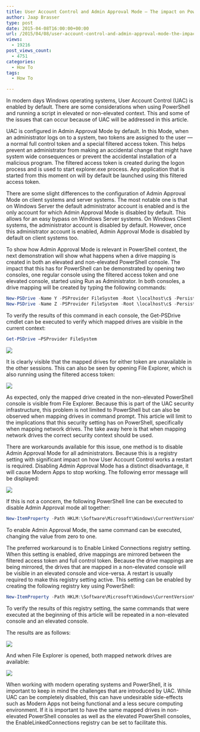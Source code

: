```yaml
---
title: User Account Control and Admin Approval Mode – The impact on PowerShell
author: Jaap Brasser
type: post
date: 2015-04-08T16:00:00+00:00
url: /2015/04/08/user-account-control-and-admin-approval-mode-the-impact-on-powershell/
views:
  - 19216
post_views_count:
  - 4751
categories:
  - How To
tags:
  - How To

---
```

In modern days Windows operating systems, User Account Control (UAC) is enabled by default. There are some considerations when using PowerShell and running a script in elevated or non-elevated context. This and some of the issues that can occur because of UAC will be addressed in this article.

UAC is configured in Admin Approval Mode by default. In this Mode, when an administrator logs on to a system, two tokens are assigned to the user &#8212; a normal full control token and a special filtered access token. This helps prevent an administrator from making an accidental change that might have system wide consequences or prevent the accidental installation of a malicious program. The filtered access token is created during the logon process and is used to start explorer.exe process. Any application that is started from this moment on will by default be launched using this filtered access token.

There are some slight differences to the configuration of Admin Approval Mode on client systems and server systems. The most notable one is that on Windows Server the default administrator account is enabled and is the only account for which Admin Approval Mode is disabled by default. This allows for an easy bypass on Windows Server systems. On Windows Client systems, the administrator account is disabled by default. However, once this administrator account is enabled, Admin Approval Mode is disabled by default on client systems too.

To show how Admin Approval Mode is relevant in PowerShell context, the next demonstration will show what happens when a drive mapping is created in both an elevated and non-elevated PowerShell console. The impact that this has for PowerShell can be demonstrated by opening two consoles, one regular console using the filtered access token and one elevated console, started using Run as Administrator. In both consoles, a drive mapping will be created by typing the following commands:

```powershell
New-PSDrive -Name Y -PSProvider FileSystem -Root \localhost\c$ -Persist
New-PSDrive -Name Z -PSProvider FileSystem -Root \localhost\c$ -Persist
```

To verify the results of this command in each console, the Get-PSDrive cmdlet can be executed to verify which mapped drives are visible in the current context:

```powershell
Get-PSDrive –PSProvider FileSystem
```

![](/images/UAC_PS_01.png)

It is clearly visible that the mapped drives for either token are unavailable in the other sessions. This can also be seen by opening File Explorer, which is also running using the filtered access token:

![](/images/UAC_PS_02.png)

As expected, only the mapped drive created in the non-elevated PowerShell console is visible from File Explorer. Because this is part of the UAC security infrastructure, this problem is not limited to PowerShell but can also be observed when mapping drives in command prompt. This article will limit to the implications that this security setting has on PowerShell, specifically when mapping network drives. The take away here is that when mapping network drives the correct security context should be used.

There are workarounds available for this issue, one method is to disable Admin Approval Mode for all administrators. Because this is a registry setting with significant impact on how User Account Control works a restart is required. Disabling Admin Approval Mode has a distinct disadvantage, it will cause Modern Apps to stop working. The following error message will be displayed:

![](/images/UAC_PS_03.png)

If this is not a concern, the following PowerShell line can be executed to disable Admin Approval mode all together:

```powershell
New-ItemProperty -Path HKLM:\Software\Microsoft\Windows\CurrentVersion\Policies\System -Name EnableLUA -Value 0 -Force
```

To enable Admin Approval Mode, the same command can be executed, changing the value from zero to one.

The preferred workaround is to Enable Linked Connections registry setting. When this setting is enabled, drive mappings are mirrored between the filtered access token and full control token. Because the drive mappings are being mirrored, the drives that are mapped in a non-elevated console will be visible in an elevated console and vice-versa. A restart is usually required to make this registry setting active. This setting can be enabled by creating the following registry key using PowerShell:

```powershell
New-ItemProperty -Path HKLM:\Software\Microsoft\Windows\CurrentVersion\Policies\System -Name EnableLinkedConnections -Value 1 –Force
```

To verify the results of this registry setting, the same commands that were executed at the beginning of this article will be repeated in a non-elevated console and an elevated console.

The results are as follows:

![](/images/UAC_PS_04.png)

And when File Explorer is opened, both mapped network drives are available:

![](/images/UAC_PS_05.png)

When working with modern operating systems and PowerShell, it is important to keep in mind the challenges that are introduced by UAC. While UAC can be completely disabled, this can have undesirable side-effects such as Modern Apps not being functional and a less secure computing environment. If it is important to have the same mapped drives in non-elevated PowerShell consoles as well as the elevated PowerShell consoles, the EnableLinkedConnections registry can be set to facilitate this.
